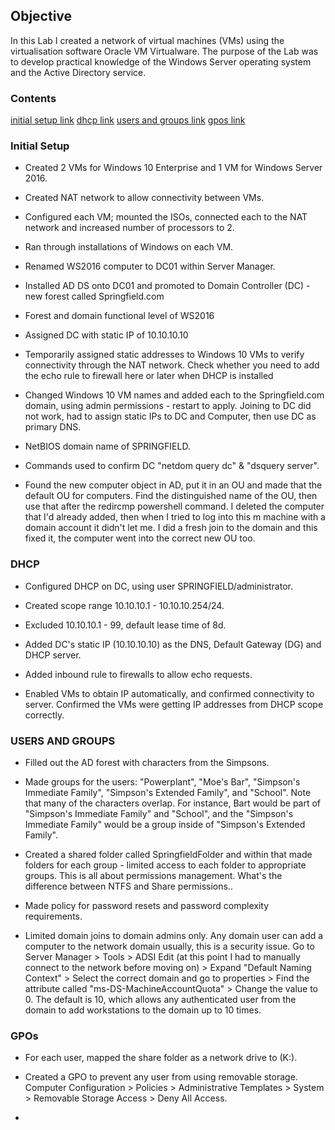 ## Objective

In this Lab I created a network of virtual machines (VMs) using the virtualisation software Oracle VM Virtualware. The purpose of the Lab was to develop practical knowledge of the Windows Server operating system and the Active Directory service.

### Contents

[initial setup link](#initial-setup)
[dhcp link](#dhcp)
[users and groups link](#users-and-groups)
[gpos link](#gpos)

### Initial Setup

* Created 2 VMs for Windows 10 Enterprise and 1 VM for Windows Server 2016.

* Created NAT network to allow connectivity between VMs.

* Configured each VM; mounted the ISOs, connected each to the NAT network and increased number of processors to 2.

* Ran through installations of Windows on each VM.

* Renamed WS2016 computer to DC01 within Server Manager.

* Installed AD DS onto DC01 and promoted to Domain Controller (DC) - new forest called Springfield.com

* Forest and domain functional level of WS2016

* Assigned DC with static IP of 10.10.10.10

* Temporarily assigned static addresses to Windows 10 VMs to verify connectivity through the NAT network.
  Check whether you need to add the echo rule to firewall here or later when DHCP is installed

* Changed Windows 10 VM names and added each to the Springfield.com domain, using admin permissions - restart to apply.
  Joining to DC did not work, had to assign static IPs to DC and Computer, then use DC as primary DNS.
  
* NetBIOS domain name of SPRINGFIELD.

* Commands used to confirm DC "netdom query dc" & "dsquery server".

* Found the new computer object in AD, put it in an OU and made that the default OU for computers.
  Find the distinguished name of the OU, then use that after the redircmp powershell command. I deleted the computer that I'd already added, then when I tried to log into this m   machine with a domain account it didn't let me. I did a fresh join to the domain and this fixed it, the computer went into the correct new OU too.     

### DHCP

* Configured DHCP on DC, using user SPRINGFIELD/administrator.

* Created scope range 10.10.10.1 - 10.10.10.254/24.

* Excluded 10.10.10.1 - 99, default lease time of 8d.

* Added DC's static IP (10.10.10.10) as the DNS, Default Gateway (DG) and DHCP server.

* Added inbound rule to firewalls to allow echo requests.

* Enabled VMs to obtain IP automatically, and confirmed connectivity to server. Confirmed the VMs were getting IP addresses from DHCP scope correctly.

### USERS AND GROUPS

* Filled out the AD forest with characters from the Simpsons.

* Made groups for the users: "Powerplant", "Moe's Bar", "Simpson's Immediate Family", "Simpson's Extended Family", and "School".
Note that many of the characters overlap. For instance, Bart would be part of "Simpson's Immediate Family" and "School", and the "Simpson's Immediate Family" would be a group inside of "Simpson's Extended Family".

* Created a shared folder called SpringfieldFolder and within that made folders for each group - limited access to each folder to appropriate groups.
This is all about permissions management. What's the difference between NTFS and Share permissions..

* Made policy for password resets and password complexity requirements.

* Limited domain joins to domain admins only.
Any domain user can add a computer to the network domain usually, this is a security issue. Go to Server Manager > Tools > ADSI Edit (at this point I had to manually connect to the network before moving on) > Expand "Default Naming Context" > Select the correct domain and go to properties > Find the attribute called "ms-DS-MachineAccountQuota" > Change the value to 0. The default is 10, which allows any authenticated user from the domain to add workstations to the domain up to 10 times.

### GPOs

* For each user, mapped the share folder as a network drive to (K:).

* Created a GPO to prevent any user from using removable storage.
Computer Configuration > Policies > Administrative Templates > System > Removable Storage Access > Deny All Access.

*

